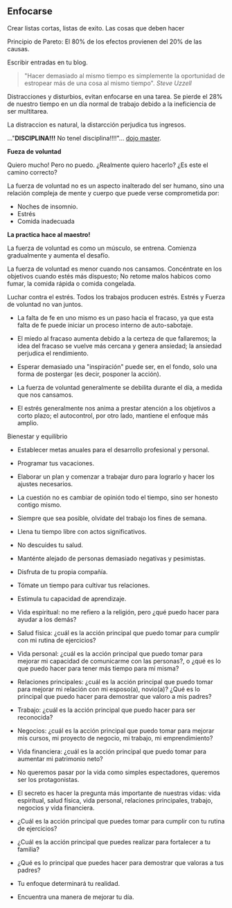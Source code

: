 ## Enfocarse

Crear listas cortas, listas de exito. Las cosas que deben hacer

Principio de Pareto: El 80% de los efectos provienen del 20% de las causas.

Escribir entradas en tu blog.

> "Hacer demasiado al mismo tiempo es simplemente la oportunidad de estropear
más de una cosa al mismo tiempo". *Steve Uzzell*

Distracciones y disturbios, evitan enfocarse en una tarea. Se pierde el 28% de nuestro tiempo en un día normal de trabajo debido a la ineficiencia de ser multitarea.

La distraccion es natural, la distarcción perjudica tus ingresos.

..."**DISCIPLINA!!!** No tenel disciplina!!!!"... [dojo master](https://www.southpark.lat/episodios/dspvu8/south-park-sangre-de-maria-temporada-9-ep-14).

**Fueza de voluntad**

Quiero mucho! Pero no puedo. ¿Realmente quiero hacerlo? ¿Es este el camino correcto?

La fuerza de voluntad no es un aspecto inalterado del ser humano, sino una relación compleja de mente y cuerpo que puede verse comprometida por:

- Noches de insomnio.
- Estrés
- Comida inadecuada

**La practica hace al maestro!**

La fuerza de voluntad es como un músculo, se entrena. Comienza gradualmente y aumenta el desafío.

La fuerza de voluntad es menor cuando nos cansamos. Concéntrate en los objetivos cuando estés más dispuesto; No retome malos habicos como fumar, la comida rápida o comida congelada.

Luchar contra el estrés. Todos los trabajos producen estrés. Estrés y Fuerza de voluntad no van juntos.

- La falta de fe en uno mismo es un paso hacia el fracaso, ya que esta falta de fe puede iniciar un proceso interno de auto-sabotaje.

- El miedo al fracaso aumenta debido a la certeza de que fallaremos; la idea del fracaso se vuelve más cercana y genera ansiedad; la ansiedad perjudica el rendimiento.

- Esperar demasiado una "inspiración" puede ser, en el fondo, solo una forma de postergar (es decir, posponer la acción).

- La fuerza de voluntad generalmente se debilita durante el día, a medida que nos cansamos.

- El estrés generalmente nos anima a prestar atención a los objetivos a corto plazo; el autocontrol, por otro lado, mantiene el enfoque más amplio.

Bienestar y equilibrio

- Establecer metas anuales para el desarrollo profesional y personal.

- Programar tus vacaciones.

- Elaborar un plan y comenzar a trabajar duro para lograrlo y hacer los ajustes necesarios.

- La cuestión no es cambiar de opinión todo el tiempo, sino ser honesto contigo mismo.

- Siempre que sea posible, olvídate del trabajo los fines de semana.

- Llena tu tiempo libre con actos significativos.

- No descuides tu salud.

- Manténte alejado de personas demasiado negativas y pesimistas.

- Disfruta de tu propia compañía.

- Tómate un tiempo para cultivar tus relaciones.

- Estimula tu capacidad de aprendizaje.

- Vida espiritual: no me refiero a la religión, pero ¿qué puedo hacer para ayudar a los demás?

- Salud física: ¿cuál es la acción principal que puedo tomar para cumplir con mi rutina de ejercicios?

- Vida personal: ¿cuál es la acción principal que puedo tomar para mejorar mi capacidad de comunicarme con las personas?, o ¿qué es lo que puedo hacer para tener más tiempo para mí misma?

- Relaciones principales: ¿cuál es la acción principal que puedo tomar para mejorar mi relación con mi esposo(a), novio(a)? ¿Qué es lo principal que puedo hacer para demostrar que valoro a mis padres?

- Trabajo: ¿cuál es la acción principal que puedo hacer para ser reconocida?

- Negocios: ¿cuál es la acción principal que puedo tomar para mejorar mis cursos, mi proyecto de negocio, mi trabajo, mi emprendimiento?

- Vida financiera: ¿cuál es la acción principal que puedo tomar para aumentar mi patrimonio neto?

- No queremos pasar por la vida como simples espectadores, queremos ser los protagonistas.

- El secreto es hacer la pregunta más importante de nuestras vidas: vida espiritual, salud física, vida personal, relaciones principales, trabajo, negocios y vida financiera.

- ¿Cuál es la acción principal que puedes tomar para cumplir con tu rutina de ejercicios?

- ¿Cuál es la acción principal que puedes realizar para fortalecer a tu familia?

- ¿Qué es lo principal que puedes hacer para demostrar que valoras a tus padres?

- Tu enfoque determinará tu realidad.

- Encuentra una manera de mejorar tu día.


